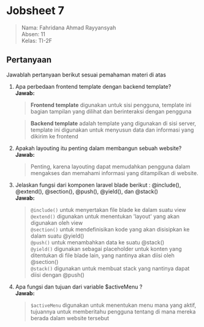 # Jobsheet 7
> Nama: Fahridana Ahmad Rayyansyah <br/>
> Absen: 11 <br/>
> Kelas: TI-2F

## Pertanyaan
Jawablah pertanyaan berikut sesuai pemahaman materi di atas
1. Apa perbedaan frontend template dengan backend template?
    **<br/>Jawab:<br/>**
    > **Frontend template** digunakan untuk sisi pengguna, template ini bagian tampilan yang
    dilihat dan berinteraksi dengan pengguna
    
    > **Backend template** adalah template yang digunakan di sisi server, template ini digunakan untuk
    menyusun data dan informasi yang dikirim ke frontend
2. Apakah layouting itu penting dalam membangun sebuah website?
   **<br/>Jawab:<br/>**
   > Penting, karena layouting dapat memudahkan pengguna dalam mengakses dan memahami
    informasi yang ditampilkan di website.
3. Jelaskan fungsi dari komponen laravel blade berikut : @include(), @extend(),
   @section(), @push(), @yield(), dan @stack()
   **<br/>Jawab:<br/>**
   > `@include()` untuk menyertakan file blade ke dalam suatu view <br/>
    `@extend()` digunakan untuk menentukan 'layout' yang akan digunakan oleh view <br/>
    `@section()` untuk mendefinisikan kode yang akan disisipkan ke dalam suatu @yield() <br/>
    `@push()` untuk menambahkan data ke suatu @stack() <br/>
    `@yield()` digunakan sebagai placeholder untuk konten yang ditentukan di file blade lain, yang nantinya akan diisi oleh @section() <br/>
    `@stack()` digunakan untuk membuat stack yang nantinya dapat diisi dengan @push()
4. Apa fungsi dan tujuan dari variable $activeMenu ?
   **<br/>Jawab:<br/>**
   > `$activeMenu` digunakan untuk menentukan menu mana yang aktif, tujuannya untuk memberitahu pengguna
    tentang di mana mereka berada dalam website tersebut